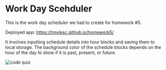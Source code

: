 # Work Day Scehduler

This is the work day scheduler we had to create for homework #5.

Deployed app: https://tmylesc.github.io/homework5/

It involves inputting schedule details into hour blocks and saving them to local storage. The background color of the schedule blocks depends on the hour of the day to show if it is past, present, or future.

![code quiz](/Assets/screenshot.png)
